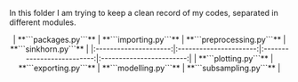 In this folder I am trying to keep a clean record of my codes, separated in different modules. 

<p align="center">
| **```packages.py```** | **```importing.py```** | **```preprocessing.py```** |   **```sinkhorn.py```**  |
|:---------------------:|:----------------------:|:--------------------------:|:------------------------:|
| **```plotting.py```** | **```exporting.py```** |   **```modelling.py```**   | **```subsampling.py```** |
</p>
